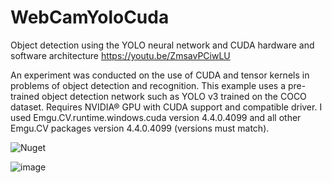 # WebCamYoloCuda
Object detection using the YOLO neural network and CUDA hardware and software architecture
https://youtu.be/ZmsavPCiwLU

An experiment was conducted on the use of CUDA and tensor kernels in problems of object detection and recognition.
This example uses a pre-trained object detection network such as YOLO v3 trained on the COCO dataset.
Requires NVIDIA® GPU with CUDA support and compatible driver. 
I used Emgu.CV.runtime.windows.cuda version 4.4.0.4099 and all other Emgu.CV packages version 4.4.0.4099 (versions must match).

![Nuget](https://github.com/Aleksey3ltt/WebCamYoloCuda/assets/122608942/0205d0fa-ea9a-4e63-b2e7-27212d068829)

![image](https://github.com/Aleksey3ltt/WebCamYoloCuda/assets/122608942/5b4208a4-eddc-4b02-a2d1-679da7fc589f)
